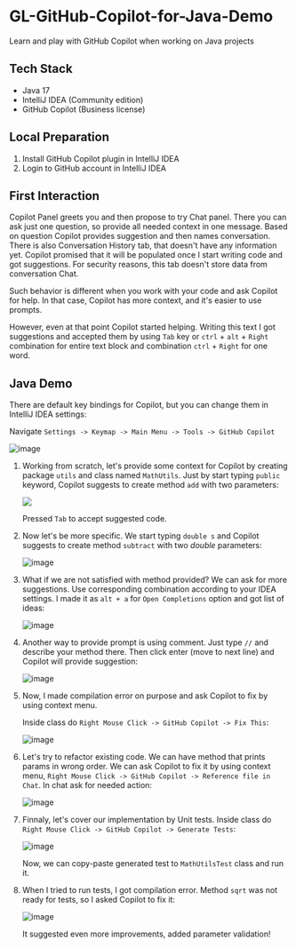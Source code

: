 # GL-GitHub-Copilot-for-Java-Demo

Learn and play with GitHub Copilot when working on Java projects

## Tech Stack

- Java 17
- IntelliJ IDEA (Community edition)
- GitHub Copilot (Business license)

## Local Preparation

1. Install GitHub Copilot plugin in IntelliJ IDEA
2. Login to GitHub account in IntelliJ IDEA

## First Interaction

Copilot Panel greets you and then propose to try Chat panel.
There you can ask just one question, so provide all needed context in one message.
Based on question Copilot provides suggestion and then names conversation.
There is also Conversation History tab, that doesn't have any information yet.
Copilot promised that it will be populated once I start writing code and got suggestions.
For security reasons, this tab doesn't store data from conversation Chat.

Such behavior is different when you work with your code and ask Copilot for help. 
In that case, Copilot has more context, and it's easier to use prompts.

However, even at that point Copilot started helping. 
Writing this text I got suggestions and accepted them by using `Tab` key 
or `ctrl` + `alt` + `Right` combination for entire text block
and combination `ctrl` + `Right` for one word.

## Java Demo

There are default key bindings for Copilot, but you can change them in IntelliJ IDEA settings:

Navigate `Settings -> Keymap -> Main Menu -> Tools -> GitHub Copilot`

![image](resources/Key-Map.PNG)

1. Working from scratch, let's provide some context for Copilot by creating package `utils` and class named `MathUtils`.
   Just by start typing `public` keyword, Copilot suggests to create method `add` with two parameters:

   ![](resources/Add-Method.PNG)

   Pressed `Tab` to accept suggested code.
1. Now let's be more specific. We start typing `double s` and Copilot suggests to create method `subtract` with two _double_ parameters:

   ![image](resources/Subtract-Method.PNG)

1. What if we are not satisfied with method provided? 
   We can ask for more suggestions. 
   Use corresponding combination according to your IDEA settings.
   I made it as `alt + a` for `Open Completions` option and got list of ideas:
   
   ![image](resources/Multiple-Solutions.PNG)

1. Another way to provide prompt is using comment. 
   Just type `//` and describe your method there. 
   Then click enter (move to next line) and Copilot will provide suggestion:
   
   ![image](resources/Comment-Prompt.PNG)

1. Now, I made compilation error on purpose and ask Copilot to fix by using context menu.
   
   Inside class do `Right Mouse Click -> GitHub Copilot -> Fix This`:
   
   ![image](resources/Compilation-Error.PNG)

1. Let's try to refactor existing code. 
   We can have method that prints params in wrong order.
   We can ask Copilot to fix it by using context menu, `Right Mouse Click -> GitHub Copilot -> Reference file in Chat`.
   In chat ask for needed action:

   ![image](resources/Refactor-Method.PNG)

1. Finnaly, let's cover our implementation by Unit tests.
   Inside class do `Right Mouse Click -> GitHub Copilot -> Generate Tests`:
   
    ![image](resources/Generate-Tests.PNG)

   Now, we can copy-paste generated test to `MathUtilsTest` class and run it.

1. When I tried to run tests, I got compilation error. 
   Method `sqrt` was not ready for tests, so I asked Copilot to fix it:
   
   ![image](resources/Fix-Tests.PNG)

   It suggested even more improvements, added parameter validation!